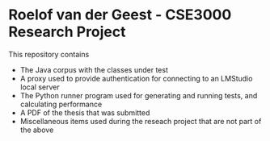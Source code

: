 # Roelof van der Geest - CSE3000 Research Project

This repository contains

- The Java corpus with the classes under test
- A proxy used to provide authentication for connecting to an LMStudio local server
- The Python runner program used for generating and running tests, and calculating performance
- A PDF of the thesis that was submitted
- Miscellaneous items used during the reseach project that are not part of the above
